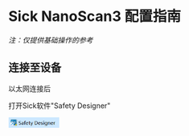 # Sick NanoScan3 配置指南

_注：仅提供基础操作的参考_

## 连接至设备

以太网连接后

打开Sick软件"Safety Designer"

<img src="img/001.png" width="20%">
